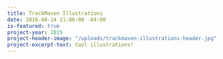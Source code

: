 ```yaml
---
title: TrackMaven Illustrations
date: 2016-08-14 21:00:00 -04:00
is-featured: true
project-year: 2015
project-header-image: "/uploads/trackmaven-illustrations-header.jpg"
project-excerpt-text: Cool illustrations!
---
```


